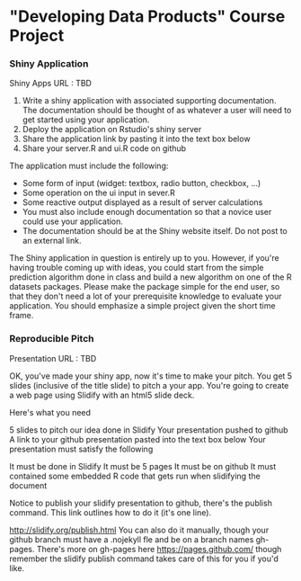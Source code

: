 # "Developing Data Products" Course Project

### Shiny Application

Shiny Apps URL : TBD

1. Write a shiny application with associated supporting documentation. The documentation should be thought of as whatever a user will need to get started using your application.
2. Deploy the application on Rstudio's shiny server
3. Share the application link by pasting it into the text box below
4. Share your server.R and ui.R code on github

The application must include the following:

- Some form of input (widget: textbox, radio button, checkbox, ...)
- Some operation on the ui input in sever.R
- Some reactive output displayed as a result of server calculations
- You must also include enough documentation so that a novice user could use your application.
- The documentation should be at the Shiny website itself. Do not post to an external link.

The Shiny application in question is entirely up to you. However, if you're having trouble coming up with ideas, you could start from the simple prediction algorithm done in class and build a new algorithm on one of the R datasets packages. Please make the package simple for the end user, so that they don't need a lot of your prerequisite knowledge to evaluate your application. You should emphasize a simple project given the short time frame.  

### Reproducible Pitch

Presentation URL : TBD

OK, you've made your shiny app, now it's time to make your pitch. You get 5 slides (inclusive of the title slide) to pitch a your app. You're going to create a web page using Slidify with an html5 slide deck.

Here's what you need

5 slides to pitch our idea done in Slidify Your presentation pushed to github A link to your github presentation pasted into the text box below Your presentation must satisfy the following

It must be done in Slidify It must be 5 pages It must be on github It must contained some embedded R code that gets run when slidifying the document

Notice to publish your slidify presentation to github, there's the publish command. This link outlines how to do it (it's one line).

http://slidify.org/publish.html You can also do it manually, though your github branch must have a .nojekyll fle and be on a branch names gh-pages. There's more on gh-pages here https://pages.github.com/ though remember the slidify publish command takes care of this for you if you'd like.
